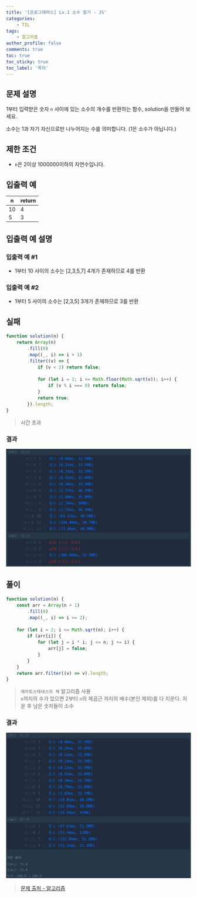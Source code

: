 ```yaml
---
title: '[프로그래머스] Lv.1 소수 찾기 - JS'
categories:
    - TIL
tags:
    - 알고리즘
author_profile: false
comments: true
toc: true
toc_sticky: true
toc_label: '목차'
---
```


## 문제 설명

1부터 입력받은 숫자 `n` 사이에 있는 소수의 개수를 반환하는 함수, solution을 만들어 보세요.

소수는 1과 자기 자신으로만 나누어지는 수를 의미합니다.
(1은 소수가 아닙니다.)

## 제한 조건

-   `n`은 2이상 1000000이하의 자연수입니다.

## 입출력 예

| n   | return |
| --- | ------ |
| 10  | 4      |
| 5   | 3      |

## 입출력 예 설명

### 입출력 예 #1

-   1부터 10 사이의 소수는 [2,3,5,7] 4개가 존재하므로 4를 반환

### 입출력 예 #2

-   1부터 5 사이의 소수는 [2,3,5] 3개가 존재하므로 3를 반환

## 실패

```javascript
function solution(n) {
    return Array(n)
        .fill(0)
        .map((_, i) => i + 1)
        .filter((v) => {
            if (v < 2) return false;

            for (let i = 2; i <= Math.floor(Math.sqrt(v)); i++) {
                if (v % i === 0) return false;
            }
            return true;
        }).length;
}
```

> 시간 초과

### 결과

![result1](/assets/images/2023/09/06/algorithm-56-result1.png)

## 풀이

```javascript
function solution(n) {
    const arr = Array(n + 1)
        .fill(0)
        .map((_, i) => i >= 2);

    for (let i = 2; i <= Math.sqrt(n); i++) {
        if (arr[i]) {
            for (let j = i * i; j <= n; j += i) {
                arr[j] = false;
            }
        }
    }
    return arr.filter((v) => v).length;
}
```

> `에라토스테네스의 체` 알고리즘 사용  
> `n`까지의 수가 있으면 2부터 `n`의 제곱근 까지의 배수(본인 제외)를 다 지운다. 지운 후 남은 숫자들이 소수

### 결과

![result2](/assets/images/2023/09/06/algorithm-56-result2.png)

> [문제 출처 - 알고리즘](https://school.programmers.co.kr/learn/courses/30/lessons/12921)
